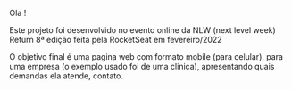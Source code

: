 Ola !

Este projeto foi desenvolvido no evento online
da NLW (next level week) Return 8ª edição
feita pela RocketSeat em fevereiro/2022

O objetivo final é uma pagina web com formato mobile (para celular), para uma empresa
(o exemplo usado foi de uma clinica), apresentando
quais demandas ela atende, contato.
